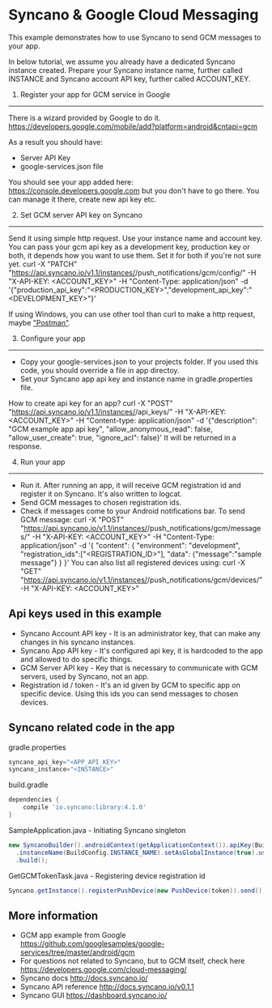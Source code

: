Syncano & Google Cloud Messaging
================================

This example demonstrates how to use Syncano to send GCM messages to your app.

In below tutorial, we assume you already have a dedicated Syncano instance created.
Prepare your Syncano instance name, further called INSTANCE and Syncano account API key, further called ACCOUNT_KEY.

1. Register your app for GCM service in Google
----------------------------------------------
There is a wizard provided by Google to do it.
https://developers.google.com/mobile/add?platform=android&cntapi=gcm

As a result you should have:
- Server API Key
- google-services.json file

You should see your app added here:
https://console.developers.google.com
but you don't have to go there. You can manage it there, create new api key etc.

2. Set GCM server API key on Syncano
------------------------------------
Send it using simple http request.
Use your instance name and account key. You can pass your gcm api key as a development key, production key or both, it depends how you want to use them. Set it for both if you're not sure yet.
curl -X "PATCH" "https://api.syncano.io/v1.1/instances/<INSTANCE>/push_notifications/gcm/config/" -H "X-API-KEY: <ACCOUNT_KEY>" -H "Content-Type: application/json" -d '{"production_api_key":"<PRODUCTION_KEY>","development_api_key":"<DEVELOPMENT_KEY>"}'

If using Windows, you can use other tool than curl to make a http request, maybe ["Postman"](https://www.getpostman.com/).

3. Configure your app
---------------------
- Copy your google-services.json to your projects folder. If you used this code, you should override a file in app directoy.
- Set your Syncano app api key and instance name in gradle.properties file.

How to create api key for an app?
curl -X "POST" "https://api.syncano.io/v1.1/instances/<INSTANCE>/api_keys/" -H "X-API-KEY: <ACCOUNT_KEY>" -H "Content-type: application/json" -d '{"description": "GCM example app api key", "allow_anonymous_read": false, "allow_user_create": true, "ignore_acl": false}'
It will be returned in a response.

4. Run your app
---------------
- Run it. After running an app, it will receive GCM registration id and register it on Syncano. It's also written to logcat.
- Send GCM messages to chosen registration ids.
- Check if messages come to your Android notifications bar.
To send GCM message:
curl -X "POST" "https://api.syncano.io/v1.1/instances/<INSTANCE>/push_notifications/gcm/messages/" -H "X-API-KEY: <ACCOUNT_KEY>" -H "Content-Type: application/json" -d '{ "content": { "environment": "development", "registration_ids":["<REGISTRATION_ID>"], "data": {"message":"sample message"} } }'
You can also list all registered devices using:
curl -X "GET" "https://api.syncano.io/v1.1/instances/<INSTANCE>/push_notifications/gcm/devices/" -H "X-API-KEY: <ACCOUNT_KEY>"

Api keys used in this example
-----------------------------
- Syncano Account API key - It is an administrator key, that can make any changes in his syncano instances.
- Syncano App API key - It's configured api key, it is hardcoded to the app and allowed to do specific things.
- GCM Server API key - Key that is necessary to communicate with GCM servers, used by Syncano, not an app.
- Registration id / token - It's an id given by GCM to specific app on specific device. Using this ids you can send messages to chosen devices.

Syncano related code in the app
-------------------------------
gradle.properties
```gradle
syncano_api_key="<APP_API_KEY>"
syncano_instance="<INSTANCE>"
```

build.gradle
```gradle
dependencies {
    compile 'io.syncano:library:4.1.0'
}
```

SampleApplication.java - Initiating Syncano singleton
```java
new SyncanoBuilder().androidContext(getApplicationContext()).apiKey(BuildConfig.API_KEY)
  .instanceName(BuildConfig.INSTANCE_NAME).setAsGlobalInstance(true).useLoggedUserStorage(true)
  .build();
```

GetGCMTokenTask.java - Registering device registration id
```java
Syncano.getInstance().registerPushDevice(new PushDevice(token)).send();
```


More information
----------------
- GCM app example from Google
https://github.com/googlesamples/google-services/tree/master/android/gcm
- For questions not related to Syncano, but to GCM itself, check here
https://developers.google.com/cloud-messaging/
- Syncano docs
http://docs.syncano.io/
- Syncano API reference
http://docs.syncano.io/v0.1.1
- Syncano GUI
https://dashboard.syncano.io/
